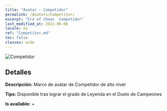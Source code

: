```yaml
---
title: "Avatar - Competidor"
permalink: /Avatars/Competitor/
excerpt: "Era of Chaos  Competidor"
last_modified_at: 2021-06-08
locale: es
ref: "Competitor.md"
toc: false
classes: wide
---
```

 ![Competidor](/images/a/avatarFrame_2.png)

## Detalles

 **Descripción:** Marco de avatar de Competidor de alto nivel 

 **Tips:** Disponible tras lograr el grado de Leyenda en el Duelo de Campeones 

 **Is available:**  + 

